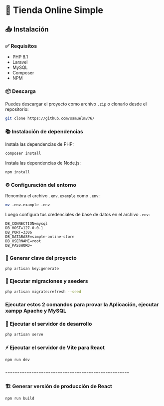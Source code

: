 # 🛒 Tienda Online Simple

## 📥 Instalación

### ✅ Requisitos

- PHP 8.1
- Laravel
- MySQL
- Composer
- NPM

### 📦 Descarga

Puedes descargar el proyecto como archivo `.zip` o clonarlo desde el repositorio:

```bash
git clone https://github.com/samuelmv76/
```

### 📚 Instalación de dependencias

Instala las dependencias de PHP:

```bash
composer install
```

Instala las dependencias de Node.js:

```bash
npm install
```

### ⚙️ Configuración del entorno

Renombra el archivo `.env.example` como `.env`:

```bash
mv .env.example .env
```

Luego configura tus credenciales de base de datos en el archivo `.env`:

```
DB_CONNECTION=mysql  
DB_HOST=127.0.0.1  
DB_PORT=3306  
DB_DATABASE=simple-online-store  
DB_USERNAME=root  
DB_PASSWORD=
```

### 🔐 Generar clave del proyecto

```bash
php artisan key:generate
```

### 🧱 Ejecutar migraciones y seeders

```bash
php artisan migrate:refresh --seed
```

### Ejecutar estos 2 comandos para provar la Aplicación, ejecutar xampp Apache y MySQL

### 🚀 Ejecutar el servidor de desarrollo

```bash
php artisan serve
```

### ⚡ Ejecutar el servidor de Vite para React

```bash
npm run dev
```

### ----------------------------------------------------

### 🏗️ Generar versión de producción de React

```bash
npm run build
```